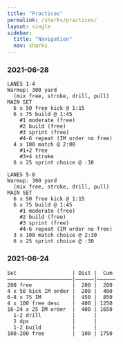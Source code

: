 ```yaml
---
title: "Practices"
permalink: /sharks/practices/
layout: single
sidebar:
  title: "Navigation"
  nav: sharks
---
```


<style>
  div .highlighter-rouge {
    background: unset;
    color: unset;
    line-height: 1.25;
  }
</style>

### 2021-06-28
```text
LANES 1-4
Warmup: 300 yard 
  (mix free, stroke, drill, pull)
MAIN SET
  6 x 50 free kick @ 1:15
  6 x 75 build @ 1:45
    #1 moderate (free)
    #2 build (free)
    #3 sprint (free)
    #4-6 repeat (IM order no free)
  4 x 100 match @ 2:00
    #1+2 free
    #3+4 stroke
  6 x 25 sprint choice @ :30

LANES 5-8
Warmup: 300 yard 
  (mix free, stroke, drill, pull)
MAIN SET
  6 x 50 free kick @ 1:15
  6 x 75 build @ 1:45
    #1 moderate (free)
    #2 build (free)
    #3 sprint (free)
    #4-6 repeat (IM order no free)
  3 x 100 match choice @ 2:30
  6 x 25 sprint choice @ :30
```


### 2021-06-24

```text
Set                  | Dist |  Cum
—————————————————————|——————|——————
200 free             |  200 |  200
4 x 50 kick IM order |  200 |  400
6-8 x 75 IM          |  450 |  850
4 x 100 free desc    |  400 | 1250
16-24 x 25 IM order  |  400 | 1650
  1-2 drill          |      |
  2 dps              |      |
  1-2 build          |      |
100-200 free         |  100 | 1750
```
